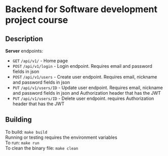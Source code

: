 # Backend for Software development project course

## Description

**Server**  endpoints:

* `GET` `/api/v1/` -  Home page
* `POST` `/api/v1/login` -  Login endpoint. Requires email and password fields in json
* `POST` `/api/v1/users` -  Create user endpoint. Requires email, nickname and password fields in json
* `PUT` `/api/v1/users/ID` -  Update user endpoint. Requires email, nickname and password fields in json and Authorization header that has the JWT
* `PUT` `/api/v1/users/ID` -  Delete user endpoint. requires Authorization header that has the JWT


## Building
To build: ```make build```  
Running or testing requires the environment variables  
To run: ```make run```  
To clean the binary file: ```make clean```

